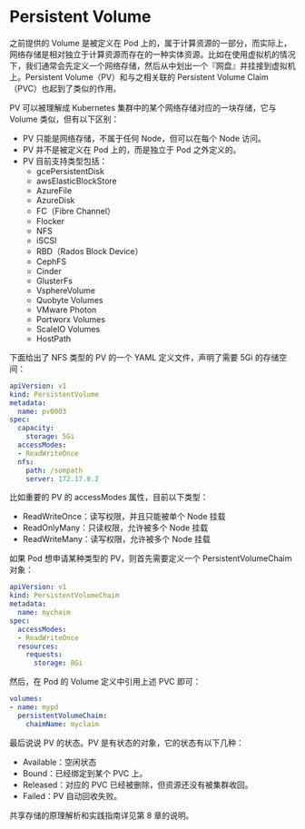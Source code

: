 # Persistent Volume

之前提供的 Volume 是被定义在 Pod 上的，属于计算资源的一部分，而实际上，网络存储是相对独立于计算资源而存在的一种实体资源。比如在使用虚拟机的情况下，我们通常会先定义一个网络存储，然后从中划出一个『网盘』并挂接到虚拟机上。Persistent Volume（PV）和与之相关联的 Persistent Volume Claim（PVC）也起到了类似的作用。

PV 可以被理解成 Kubernetes 集群中的某个网络存储对应的一块存储，它与 Volume 类似，但有以下区别：
* PV 只能是网络存储，不属于任何 Node，但可以在每个 Node 访问。
* PV 并不是被定义在 Pod 上的，而是独立于 Pod 之外定义的。
* PV 目前支持类型包括：
  * gcePersistentDisk
  * awsElasticBlockStore
  * AzureFile
  * AzureDisk
  * FC（Fibre Channel）
  * Flocker
  * NFS
  * iSCSI
  * RBD（Rados Block Device）
  * CephFS
  * Cinder
  * GlusterFs
  * VsphereVolume
  * Quobyte Volumes
  * VMware Photon
  * Portworx Volumes
  * ScaleIO Volumes
  * HostPath

下面给出了 NFS 类型的 PV 的一个 YAML 定义文件，声明了需要 5Gi 的存储空间：
```yaml
apiVersion: v1
kind: PersistentVolume
metadata:
  name: pv0003
spec:
  capacity:
    storage: 5Gi
  accessModes:
  - ReadWriteOnce
  nfs:
    path: /sompath
    server: 172.17.0.2
```

比如重要的 PV 的 accessModes 属性，目前以下类型：
* ReadWriteOnce：读写权限，并且只能被单个 Node 挂载
* ReadOnlyMany：只读权限，允许被多个 Node 挂载
* ReadWriteMany：读写权限，允许被多个 Node 挂载

如果 Pod 想申请某种类型的 PV，则首先需要定义一个 PersistentVolumeChaim 对象：
```yaml
apiVersion: v1
kind: PersistentVolumeChaim
metadata:
  name: mychaim
spec:
  accessModes:
  - ReadWriteOnce
  resources:
    requests:
      storage: 8Gi
```

然后，在 Pod 的 Volume 定义中引用上述 PVC 即可：
```yaml
volumes:
- name: mypd
  persistentVolumeChaim:
    chaimName: myclaim
```

最后说说 PV 的状态。PV 是有状态的对象，它的状态有以下几种：
* Available：空闲状态
* Bound：已经绑定到某个 PVC 上。
* Released：对应的 PVC 已经被删除，但资源还没有被集群收回。
* Failed：PV 自动回收失败。

共享存储的原理解析和实践指南详见第 8 章的说明。
